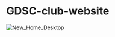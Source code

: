 # GDSC-club-website

![New_Home_Desktop](https://user-images.githubusercontent.com/68274969/144758170-96737b5d-3ec2-4231-a169-7a78ec69f6f0.png)
